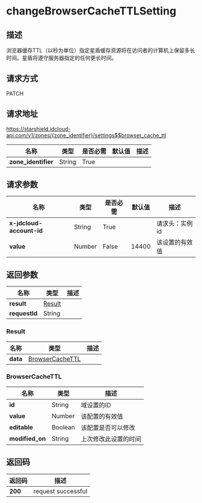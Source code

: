 # changeBrowserCacheTTLSetting


## 描述
浏览器缓存TTL（以秒为单位）指定星盾缓存资源将在访问者的计算机上保留多长时间。星盾将遵守服务器指定的任何更长时间。


## 请求方式
PATCH

## 请求地址
https://starshield.jdcloud-api.com/v1/zones/{zone_identifier}/settings$$browser_cache_ttl

|名称|类型|是否必需|默认值|描述|
|---|---|---|---|---|
|**zone_identifier**|String|True| | |

## 请求参数
|名称|类型|是否必需|默认值|描述|
|---|---|---|---|---|
|**x-jdcloud-account-id**|String|True| |请求头：实例id|
|**value**|Number|False|14400|该设置的有效值|


## 返回参数
|名称|类型|描述|
|---|---|---|
|**result**|[Result](changeBrowserCacheTTLSetting#result)| |
|**requestId**|String| |

### <div id="result">Result</div>
|名称|类型|描述|
|---|---|---|
|**data**|[BrowserCacheTTL](changeBrowserCacheTTLSetting#browsercachettl)| |
### <div id="browsercachettl">BrowserCacheTTL</div>
|名称|类型|描述|
|---|---|---|
|**id**|String|域设置的ID|
|**value**|Number|该配置的有效值|
|**editable**|Boolean|该配置是否可以修改|
|**modified_on**|String|上次修改此设置的时间|

## 返回码
|返回码|描述|
|---|---|
|**200**|request successful|
